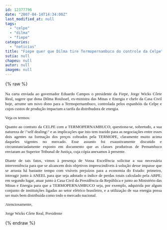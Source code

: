 ```yaml
---
id: 12377796
date: "2007-04-14T14:34:00Z"
last_modified_at: null
tags:
  - "celpe"
  - "dilma"
  - "fiepe"
categories:
  - "noticias"
title: "Fiepe quer que Dilma tire Termopernambuco do controle da Celpe"
sutia: null
chapeu: null
autor: null
imagem: null
---
```

{% raw %}
<p><FONT size=3></p>
<p><P align=justify></P></FONT><FONT size=2></p>
<p><P align=justify><FONT face=Verdana>Na carta enviada ao governador Eduardo Campos o presidente da Fiepe, Jorge Wicks Côrte Real, sugere que dona Dilma Roulssef, ex-ministra das Minas e Energia e chefe da Casa Civil hoje, arrume um novo dono para a Termopernambuco, controlada pelos espanhóis da Celpe e cujos custos de produção impactam a tarifa da distribudora de energia.</FONT></P></p>
<p><P align=justify><FONT face=Verdana></FONT></P></FONT><FONT face=Verdana size=2></p>
<p><P>Veja os termos:</P></FONT><FONT size=2></p>
<p><P align=justify><FONT face=Verdana></FONT></P></p>
<p><P align=justify><FONT face=Verdana>Quanto ao contrato da CELPE com a TERMOPERNAMBUCO, questiona-se, sobretudo, a sua natureza de \"self dealing\" e as implicações que isto tem trazido para as negociações entre esses dois agentes na formação dos preços cobrados pela TERMOPE, claramente muito acima daqueles vigentes no mercado. Esse assunto foi exaustivamente discutido e circunstanciadamente exposto em documento que as classes produtivas de Pernambuco enviaram ao Superior Tribunal de Justiça, cuja cópia anexamos à presente. </FONT></P></p>
<p><P align=justify><FONT face=Verdana></FONT></P></p>
<p><P align=justify><FONT face=Verdana>Diante de tais fatos, vimos à presença de Vossa Excelência solicitar a sua necessária interveniência para que se alcancem dois objetivos imprescindíveis à solução desse impasse que se arrasta há bastante tempo com visíveis prejuízos para a economia do Estado: primeiro, interagir junto à ANEEL para que seja adotado o índice de perdas totais calculado pela ARPE; em segundo lugar, atuar junto à Casa Civil da Presidência da República e junto ao Ministério das Minas e Energia para que a TERMOPERNAMBUCO seja, por exemplo, adquirida por algum conjunto de instituições ligadas ao setor elétrico brasileiro, e a utilização de sua energia possa ser mais bem distribuída como todo o mercado nacional.</FONT></P></p>
<p><P align=justify><FONT face=Verdana></FONT></P></p>
<p><P align=justify><FONT face=Verdana>Atenciosamente,</FONT></P></p>
<p><P align=justify><FONT face=Verdana></FONT></P></p>
<p><P align=justify><FONT face=Verdana>Jorge Wicks Côrte Real, Presidente</FONT></P></FONT> </p>
{% endraw %}